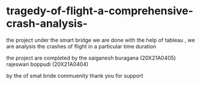# tragedy-of-flight-a-comprehensive-crash-analysis-
the project under the smart bridge        we are done with  the help of tableau , we are analysis the crashes of flight in a particular time duration




the project are completed by the 
saiganesh buragana (20X21A0405)
rajeswari boppudi (20X21A0404)

by the of smat bride commuenity 
thank you for support
